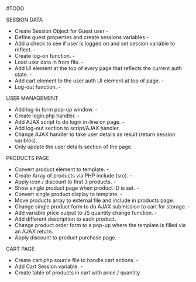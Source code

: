 #TODO

SESSION DATA

- Create Session Object for Guest user -
- Define guest properties and create sessions variables -
- Add a check to see if user is logged on and set session variable to reflect. -
- Create log-on function. -
- Load user data in from file. -
- Add UI element at the top of every page that reflects the current auth state. -
- Add cart element to the user auth UI element at top of page. -
- Log-out function. -

USER MANAGEMENT

- Add log-in form pop-up window. -
- Create login.php handler. -
- Add AJAX script to do login in-line on page. -
- Add log-out section to script/AJAX handler.
- Change AJAX handler to take user details as result (return session varibles).
- Only update the user details section of the page.

PRODUCTS PAGE

- Convert product element to template. -
- Create Array of products via PHP include (src). -
- Apply icon / discount to first 3 products. -
- Show single product page when product ID is set. -
- Convert single product display to template. -
- Move products array to external file and include in products page.
- Change single product form to do AJAX submission to cart for storage. -
- Add variable price output to JS quantity change function. -
- Add different description to each product.
- Change product order form to a pop-up where the template is filled via an AJAX
return.
- Apply discount to product purchase page. -

CART PAGE

- Create cart.php source file to handle cart actions. -
- Add Cart Session variable. -
- Create table of products in cart with price / quantity
